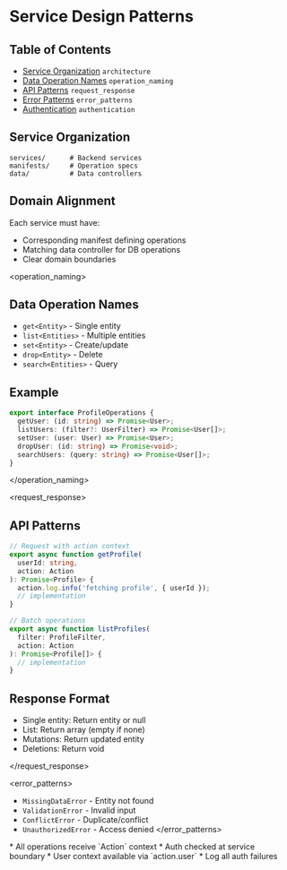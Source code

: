 # Service Design Patterns

## Table of Contents

- [Service Organization](#architecture) `architecture`
- [Data Operation Names](#operation_naming) `operation_naming`
- [API Patterns](#request_response) `request_response`
- [Error Patterns](#error_patterns) `error_patterns`
- [Authentication](#authentication) `authentication`

<architecture>

## Service Organization

```plaintext
services/      # Backend services
manifests/     # Operation specs
data/          # Data controllers
```

## Domain Alignment

Each service must have:

* Corresponding manifest defining operations
* Matching data controller for DB operations
* Clear domain boundaries

</architecture>

<operation_naming>

## Data Operation Names

* `get<Entity>` - Single entity
* `list<Entities>` - Multiple entities
* `set<Entity>` - Create/update
* `drop<Entity>` - Delete
* `search<Entities>` - Query

## Example

```typescript
export interface ProfileOperations {
  getUser: (id: string) => Promise<User>;
  listUsers: (filter?: UserFilter) => Promise<User[]>;
  setUser: (user: User) => Promise<User>;
  dropUser: (id: string) => Promise<void>;
  searchUsers: (query: string) => Promise<User[]>;
}
```

</operation_naming>

<request_response>

## API Patterns

```typescript
// Request with action context
export async function getProfile(
  userId: string,
  action: Action
): Promise<Profile> {
  action.log.info('fetching profile', { userId });
  // implementation
}

// Batch operations
export async function listProfiles(
  filter: ProfileFilter,
  action: Action
): Promise<Profile[]> {
  // implementation
}
```

## Response Format

* Single entity: Return entity or null
* List: Return array (empty if none)
* Mutations: Return updated entity
* Deletions: Return void

</request_response>

<error_patterns>

* `MissingDataError` - Entity not found
* `ValidationError` - Invalid input
* `ConflictError` - Duplicate/conflict
* `UnauthorizedError` - Access denied
</error_patterns>

<authentication>
* All operations receive `Action` context
* Auth checked at service boundary
* User context available via `action.user`
* Log all auth failures
</authentication>
